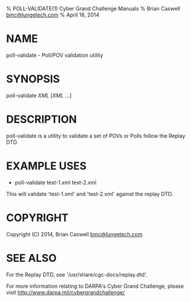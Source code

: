 % POLL-VALIDATE(1) Cyber Grand Challenge Manuals
% Brian Caswell <bmc@lungetech.com>
% April 18, 2014

# NAME

poll-validate - Poll/POV validation utility

# SYNOPSIS

poll-validate *XML* [*XML* ...]

# DESCRIPTION

poll-validate is a utility to validate a set of POVs or Polls follow the Replay DTD.

# EXAMPLE USES

* poll-validate test-1.xml test-2.xml

This will validate 'test-1.xml' and 'test-2.xml' against the replay DTD.

# COPYRIGHT

Copyright (C) 2014, Brian Caswell <bmc@lungetech.com>

# SEE ALSO

For the Replay DTD, see '/usr/share/cgc-docs/replay.dtd'.

For more information relating to DARPA's Cyber Grand Challenge, please visit <http://www.darpa.mil/cybergrandchallenge/>

